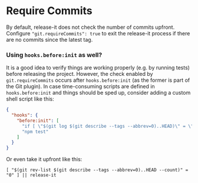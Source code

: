# Require Commits

By default, release-it does not check the number of commits upfront. Configure `"git.requireCommits": true` to exit the
release-it process if there are no commits since the latest tag.

### Using `hooks.before:init` as well?

It is a good idea to verify things are working properly (e.g. by running tests) before releasing the project. However,
the check enabled by `git.requireCommits` occurs after `hooks.before:init` (as the former is part of the Git plugin). In
case time-consuming scripts are defined in `hooks.before:init` and things should be sped up, consider adding a custom
shell script like this:

```json
{
  "hooks": {
    "before:init": [
      "if [ \"$(git log $(git describe --tags --abbrev=0)..HEAD)\" = \"\" ]; then exit 1; fi;",
      "npm test"
    ]
  }
}
```

Or even take it upfront like this:

```shell
[ "$(git rev-list $(git describe --tags --abbrev=0)..HEAD --count)" = "0" ] || release-it
```
